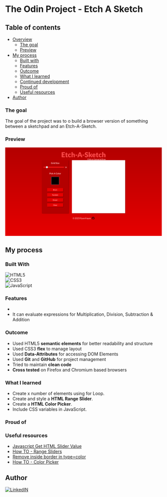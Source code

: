 # The Odin Project - Etch A Sketch

## Table of contents

- [Overview](#overview)
  - [The goal](#the-goal)
  - [Preview](#preview)
- [My process](#my-process)
  - [Built with](#built-with)
  - [Features](#features)
  - [Outcome](#outcome)
  - [What I learned](#what-i-learned)
  - [Continued development](#continued-development)
  - [Proud of](#proud-of)
  - [Useful resources](#useful-resources)
- [Author](#author)

### The goal 

The goal of the project was to o build a browser version of something between a sketchpad and an Etch-A-Sketch. 

### Preview

![](./images/preview.png)

## My process

### Built With

![HTML5](https://img.shields.io/badge/html5-%23E34F26.svg?style=for-the-badge&logo=html5&logoColor=white)   
![CSS3](https://img.shields.io/badge/css3-%231572B6.svg?style=for-the-badge&logo=css3&logoColor=white)   
![JavaScript](https://img.shields.io/badge/javascript-%23323330.svg?style=for-the-badge&logo=javascript&logoColor=%23F7DF1E)

### Features

-   
- It can evaluate expressions for Multiplication, Division, Subtraction & Addition 


### Outcome

* Used HTML5 **semantic elements** for better readability and structure
* Used CSS3 **flex** to manage layout
* Used **Data-Attributes** for accessing DOM Elements
* Used **Git** and **GitHub** for project management
* Tried to maintain **clean code**
* **Cross tested** on Firefox and Chromium based browsers

### What I learned

- Create x number of elements using for Loop.
- Create and style a **HTML Range Slider**.
- Create a **HTML Color Picker**.
- Include CSS variables in JavaScript.

### Proud of

### Useful resources

- [Javascript Get HTML Slider Value](https://www.thepoorcoder.com/javascript-get-html-slider-value/)
- [How TO - Range Sliders](https://www.w3schools.com/howto/howto_js_rangeslider.asp)
- [Remove inside border in type=color](https://stackoverflow.com/questions/65910526/remove-inside-border-in-type-color)
- [How TO - Color Picker](https://www.w3schools.com/howto/howto_html_colorpicker.asp)

## Author

[![LinkedIN](https://img.shields.io/badge/LinkedIn-0077B5?style=for-the-badge&logo=linkedin&logoColor=white)](https://www.linkedin.com/in/ryan-t-hayes/)
